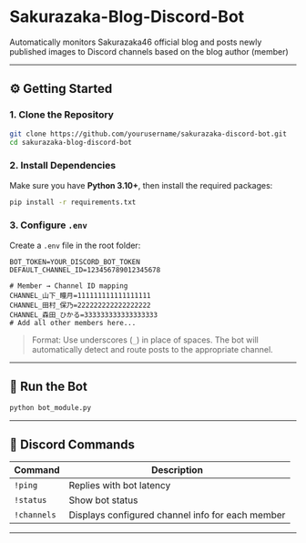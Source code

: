 # Sakurazaka-Blog-Discord-Bot
Automatically monitors Sakurazaka46 official blog and posts newly published images to Discord channels based on the blog author (member)

---

## ⚙️ Getting Started

### 1. Clone the Repository

```bash
git clone https://github.com/yourusername/sakurazaka-discord-bot.git
cd sakurazaka-blog-discord-bot
```

### 2. Install Dependencies

Make sure you have **Python 3.10+**, then install the required packages:

```bash
pip install -r requirements.txt
```

### 3. Configure `.env`

Create a `.env` file in the root folder:

```
BOT_TOKEN=YOUR_DISCORD_BOT_TOKEN
DEFAULT_CHANNEL_ID=123456789012345678

# Member → Channel ID mapping
CHANNEL_山下_瞳月=111111111111111111
CHANNEL_田村_保乃=222222222222222222
CHANNEL_森田_ひかる=333333333333333333
# Add all other members here...
```

> Format: Use underscores (`_`) in place of spaces. The bot will automatically detect and route posts to the appropriate channel.

---

## 🚀 Run the Bot

```bash
python bot_module.py
```

---

## 🤖 Discord Commands

| Command | Description          |
|---------|----------------------|
| `!ping` | Replies with bot latency |
| `!status` | Show bot status |
| `!channels` | Displays configured channel info for each member |
---
